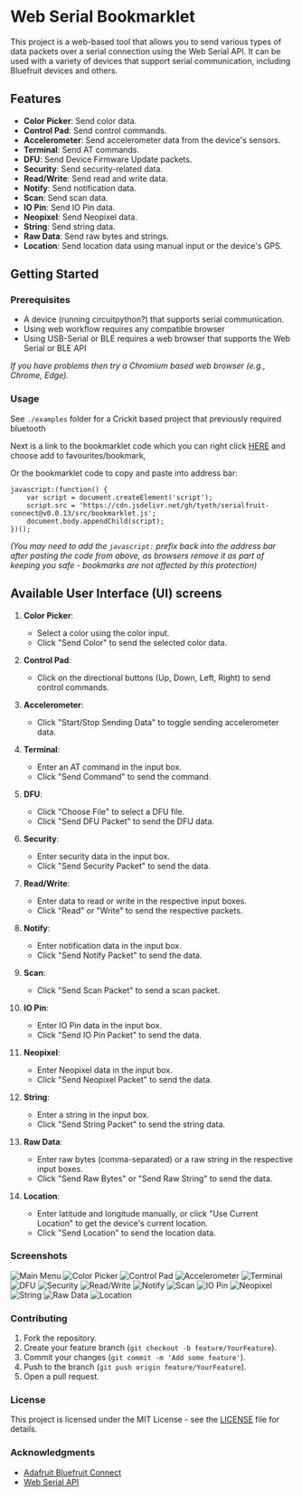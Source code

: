# Web Serial Bookmarklet

This project is a web-based tool that allows you to send various types of data packets over a serial connection using the Web Serial API. It can be used with a variety of devices that support serial communication, including Bluefruit devices and others.

## Features

- **Color Picker**: Send color data.
- **Control Pad**: Send control commands.
- **Accelerometer**: Send accelerometer data from the device's sensors.
- **Terminal**: Send AT commands.
- **DFU**: Send Device Firmware Update packets.
- **Security**: Send security-related data.
- **Read/Write**: Send read and write data.
- **Notify**: Send notification data.
- **Scan**: Send scan data.
- **IO Pin**: Send IO Pin data.
- **Neopixel**: Send Neopixel data.
- **String**: Send string data.
- **Raw Data**: Send raw bytes and strings.
- **Location**: Send location data using manual input or the device's GPS.

## Getting Started

### Prerequisites

- A device (running circuitpython?) that supports serial communication.
- Using web workflow requires any compatible browser
- Using USB-Serial or BLE requires a web browser that supports the Web Serial or BLE API

_If you have problems then try a Chromium based web browser (e.g., Chrome, Edge)._

### Usage

See `./examples` folder for a Crickit based project that previously required bluetooth

Next is a link to the bookmarklet code which you can right click <a href="javascript:(function(){var script=document.createElement('script');script.src='https://cdn.jsdelivr.net/gh/tyeth/serialfruit-connect@v0.0.13/src/bookmarklet.js';document.body.appendChild(script);})();">HERE</a> and choose add to favourites/bookmark,

Or the bookmarklet code to copy and paste into address bar: 
```
javascript:(function() {
    var script = document.createElement('script');
    script.src = 'https://cdn.jsdelivr.net/gh/tyeth/serialfruit-connect@v0.0.13/src/bookmarklet.js';
    document.body.appendChild(script);
})();
```
_(You may need to add the `javascript:` prefix back into the address bar after pasting the code from above, as browsers remove it as part of keeping you safe - bookmarks are not affected by this protection)_


## Available User Interface (UI) screens


1. **Color Picker**:
    - Select a color using the color input.
    - Click "Send Color" to send the selected color data.

2. **Control Pad**:
    - Click on the directional buttons (Up, Down, Left, Right) to send control commands.

3. **Accelerometer**:
    - Click "Start/Stop Sending Data" to toggle sending accelerometer data.

4. **Terminal**:
    - Enter an AT command in the input box.
    - Click "Send Command" to send the command.

5. **DFU**:
    - Click "Choose File" to select a DFU file.
    - Click "Send DFU Packet" to send the DFU data.

6. **Security**:
    - Enter security data in the input box.
    - Click "Send Security Packet" to send the data.

7. **Read/Write**:
    - Enter data to read or write in the respective input boxes.
    - Click "Read" or "Write" to send the respective packets.

8. **Notify**:
    - Enter notification data in the input box.
    - Click "Send Notify Packet" to send the data.

9. **Scan**:
    - Click "Send Scan Packet" to send a scan packet.

10. **IO Pin**:
    - Enter IO Pin data in the input box.
    - Click "Send IO Pin Packet" to send the data.

11. **Neopixel**:
    - Enter Neopixel data in the input box.
    - Click "Send Neopixel Packet" to send the data.

12. **String**:
    - Enter a string in the input box.
    - Click "Send String Packet" to send the string data.

13. **Raw Data**:
    - Enter raw bytes (comma-separated) or a raw string in the respective input boxes.
    - Click "Send Raw Bytes" or "Send Raw String" to send the data.

14. **Location**:
    - Enter latitude and longitude manually, or click "Use Current Location" to get the device's current location.
    - Click "Send Location" to send the location data.

### Screenshots

![Main Menu](screenshots/main-menu.png)
![Color Picker](screenshots/color-picker.png)
![Control Pad](screenshots/control-pad.png)
![Accelerometer](screenshots/accelerometer.png)
![Terminal](screenshots/terminal.png)
![DFU](screenshots/dfu.png)
![Security](screenshots/security.png)
![Read/Write](screenshots/read-write.png)
![Notify](screenshots/notify.png)
![Scan](screenshots/scan.png)
![IO Pin](screenshots/iopin.png)
![Neopixel](screenshots/neopixel.png)
![String](screenshots/string.png)
![Raw Data](screenshots/raw.png)
![Location](screenshots/location.png)

### Contributing

1. Fork the repository.
2. Create your feature branch (`git checkout -b feature/YourFeature`).
3. Commit your changes (`git commit -m 'Add some feature'`).
4. Push to the branch (`git push origin feature/YourFeature`).
5. Open a pull request.

### License

This project is licensed under the MIT License - see the [LICENSE](LICENSE) file for details.

### Acknowledgments

- [Adafruit Bluefruit Connect](https://learn.adafruit.com/bluefruit-le-connect)
- [Web Serial API](https://developer.mozilla.org/en-US/docs/Web/API/Serial)
